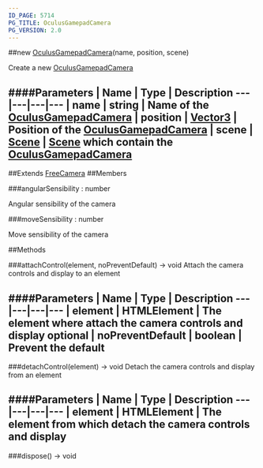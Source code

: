 ```yaml
---
ID_PAGE: 5714
PG_TITLE: OculusGamepadCamera
PG_VERSION: 2.0
---
```

##new [OculusGamepadCamera](page.php?p=5714)(name, position, scene)


Create a new [OculusGamepadCamera](page.php?p=5714)


####Parameters
 | Name | Type | Description
---|---|---|---
 | name | string | Name of the [OculusGamepadCamera](page.php?p=5714)
 | position | [Vector3](page.php?p=5808) | Position of the [OculusGamepadCamera](page.php?p=5714)
 | scene | [Scene](page.php?p=5725) | [Scene](page.php?p=5725) which contain the [OculusGamepadCamera](page.php?p=5714)
---

##Extends [FreeCamera](page.php?p=5707)
##Members

###angularSensibility : number



Angular sensibility of the camera


###moveSensibility : number



Move sensibility of the camera







##Methods

###attachControl(element, noPreventDefault) &rarr; void
Attach the camera controls and display to an element



####Parameters
 | Name | Type | Description
---|---|---|---
 | element | HTMLElement | The element where attach the camera controls and display
optional | noPreventDefault | boolean | Prevent the default
---

###detachControl(element) &rarr; void
Detach the camera controls and display from an element



####Parameters
 | Name | Type | Description
---|---|---|---
 | element | HTMLElement | The element from which detach the camera controls and display
---

###dispose() &rarr; void

